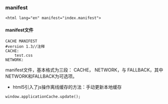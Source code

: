 ### manifest
```
<html lang="en" manifest="index.manifest">
```
#### manifest文件
```
CACHE MANIFEST
#version 1.3//注释
CACHE:
    test.css
NETWORK:
```
manifest文件，基本格式为三段： CACHE， NETWORK，与 FALLBACK，其中NETWORK和FALLBACK为可选项。
* html5引入了js操作离线缓存的方法：手动更新本地缓存
```
window.applicationCache.update();
```